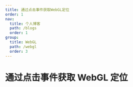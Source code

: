```yaml
---
title: 通过点击事件获取WebGL定位
order: 1
nav:
  title: 个人博客
  path: /blogs
  order: 1
group:
  title: WebGL
  path: /webgl
  order: 3
---
```


# 通过点击事件获取 WebGL 定位
